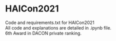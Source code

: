 # HAICon2021
Code and requirements.txt for HAICon2021  
All code and explanations are detailed in .ipynb file.  
6th Award in DACON private ranking.  
